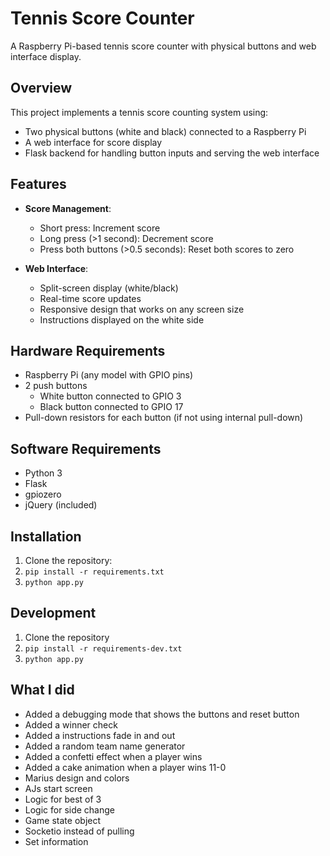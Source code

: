 # Tennis Score Counter

A Raspberry Pi-based tennis score counter with physical buttons and web interface display.

## Overview

This project implements a tennis score counting system using:
- Two physical buttons (white and black) connected to a Raspberry Pi
- A web interface for score display
- Flask backend for handling button inputs and serving the web interface

## Features

- **Score Management**:
  - Short press: Increment score
  - Long press (>1 second): Decrement score
  - Press both buttons (>0.5 seconds): Reset both scores to zero

- **Web Interface**:
  - Split-screen display (white/black)
  - Real-time score updates
  - Responsive design that works on any screen size
  - Instructions displayed on the white side

## Hardware Requirements

- Raspberry Pi (any model with GPIO pins)
- 2 push buttons
  - White button connected to GPIO 3
  - Black button connected to GPIO 17
- Pull-down resistors for each button (if not using internal pull-down)

## Software Requirements

- Python 3
- Flask
- gpiozero
- jQuery (included)

## Installation
1. Clone the repository:
2. `pip install -r requirements.txt`
3. `python app.py`

## Development
1. Clone the repository
2. `pip install -r requirements-dev.txt`
3. `python app.py`

## What I did
- Added a debugging mode that shows the buttons and reset button
- Added a winner check
- Added a instructions fade in and out
- Added a random team name generator
- Added a confetti effect when a player wins
- Added a cake animation when a player wins 11-0
- Marius design and colors
- AJs start screen
- Logic for best of 3
- Logic for side change
- Game state object
- Socketio instead of pulling
- Set information
